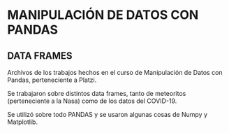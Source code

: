 # MANIPULACIÓN DE DATOS CON PANDAS

## DATA FRAMES

Archivos de los trabajos hechos en el curso de Manipulación de Datos con Pandas,
perteneciente a Platzi.

Se trabajaron sobre distintos data frames, tanto de meteoritos (perteneciente a la 
Nasa) como de los datos del COVID-19. 

Se utilizó sobre todo PANDAS y se usaron algunas cosas de Numpy y Matplotlib.


